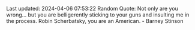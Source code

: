 Last updated: 2024-04-06 07:53:22
Random Quote: Not only are you wrong... but you are belligerently sticking to your guns and insulting me in the process. Robin Scherbatsky, you are an American. - Barney Stinson